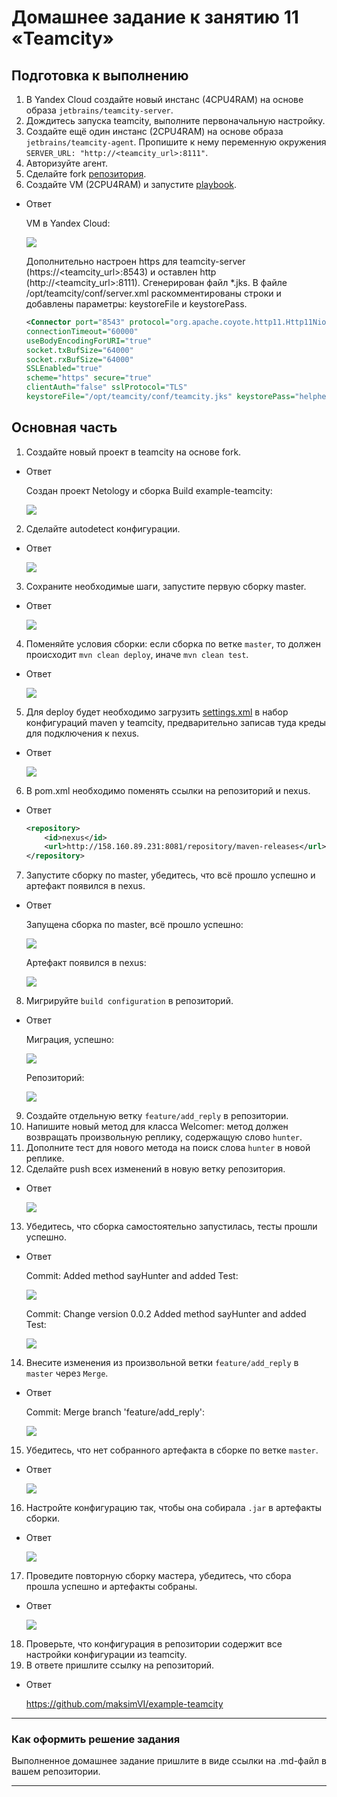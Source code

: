 # Домашнее задание к занятию 11 «Teamcity»

## Подготовка к выполнению

1. В Yandex Cloud создайте новый инстанс (4CPU4RAM) на основе образа `jetbrains/teamcity-server`.
2. Дождитесь запуска teamcity, выполните первоначальную настройку.
3. Создайте ещё один инстанс (2CPU4RAM) на основе образа `jetbrains/teamcity-agent`. Пропишите к нему переменную окружения `SERVER_URL: "http://<teamcity_url>:8111"`.
4. Авторизуйте агент.
5. Сделайте fork [репозитория](https://github.com/aragastmatb/example-teamcity).
6. Создайте VM (2CPU4RAM) и запустите [playbook](./infrastructure).

* Ответ

    VM в Yandex Cloud:

    ![](img/09-05-00-01.png)

    Дополнительно настроен https для teamcity-server (https://<teamcity_url>:8543) и оставлен http (http://<teamcity_url>:8111). Сгенерирован файл *.jks. В файле /opt/teamcity/conf/server.xml раскомментированы строки и добавлены параметры: keystoreFile и keystorePass.

    ```xml
    <Connector port="8543" protocol="org.apache.coyote.http11.Http11NioProtocol"
    connectionTimeout="60000"
    useBodyEncodingForURI="true"
    socket.txBufSize="64000"
    socket.rxBufSize="64000"
    SSLEnabled="true"
    scheme="https" secure="true"
    clientAuth="false" sslProtocol="TLS"
    keystoreFile="/opt/teamcity/conf/teamcity.jks" keystorePass="helphelp" />
    ```

## Основная часть

1. Создайте новый проект в teamcity на основе fork.

* Ответ

    Создан проект Netology и сборка Build example-teamcity:

    ![](img/09-05-01-01.png)

2. Сделайте autodetect конфигурации.

* Ответ

    ![](img/09-05-02-01.png)

3. Сохраните необходимые шаги, запустите первую сборку master.

* Ответ

    ![](img/09-05-03-01.png)

4. Поменяйте условия сборки: если сборка по ветке `master`, то должен происходит `mvn clean deploy`, иначе `mvn clean test`.

* Ответ

    ![](img/09-05-04-01.png)

5. Для deploy будет необходимо загрузить [settings.xml](./teamcity/settings.xml) в набор конфигураций maven у teamcity, предварительно записав туда креды для подключения к nexus.

* Ответ

    ![](img/09-05-05-01.png)

6. В pom.xml необходимо поменять ссылки на репозиторий и nexus.

* Ответ

    ```xml
    <repository>
        <id>nexus</id>
        <url>http://158.160.89.231:8081/repository/maven-releases</url>
    </repository>
    ```

7. Запустите сборку по master, убедитесь, что всё прошло успешно и артефакт появился в nexus.

* Ответ

    Запущена сборка по master, всё прошло успешно:

    ![](img/09-05-07-01.png)

    Артефакт появился в nexus:

    ![](img/09-05-07-02.png)

8. Мигрируйте `build configuration` в репозиторий.

* Ответ

    Миграция, успешно:

    ![](img/09-05-08-01.png)

    Репозиторий:

    ![](img/09-05-08-02.png)

9. Создайте отдельную ветку `feature/add_reply` в репозитории.
10. Напишите новый метод для класса Welcomer: метод должен возвращать произвольную реплику, содержащую слово `hunter`.
11. Дополните тест для нового метода на поиск слова `hunter` в новой реплике.
12. Сделайте push всех изменений в новую ветку репозитория.

* Ответ

    ![](img/09-05-12-01.png)

13. Убедитесь, что сборка самостоятельно запустилась, тесты прошли успешно.

* Ответ

    Commit: Added method sayHunter and added Test:

    ![](img/09-05-13-01.png)

    Commit: Change version 0.0.2 Added method sayHunter and added Test:

    ![](img/09-05-13-02.png)

14. Внесите изменения из произвольной ветки `feature/add_reply` в `master` через `Merge`.

* Ответ

    Commit: Merge branch 'feature/add_reply':

    ![](img/09-05-14-01.png)

15. Убедитесь, что нет собранного артефакта в сборке по ветке `master`.

* Ответ

    ![](img/09-05-15-01.png)

16. Настройте конфигурацию так, чтобы она собирала `.jar` в артефакты сборки.

* Ответ

    ![](img/09-05-16-01.png)

17. Проведите повторную сборку мастера, убедитесь, что сбора прошла успешно и артефакты собраны.

* Ответ

    ![](img/09-05-17-01.png)

18. Проверьте, что конфигурация в репозитории содержит все настройки конфигурации из teamcity.
19. В ответе пришлите ссылку на репозиторий.

* Ответ

    https://github.com/maksimVI/example-teamcity

---

### Как оформить решение задания

Выполненное домашнее задание пришлите в виде ссылки на .md-файл в вашем репозитории.

---
